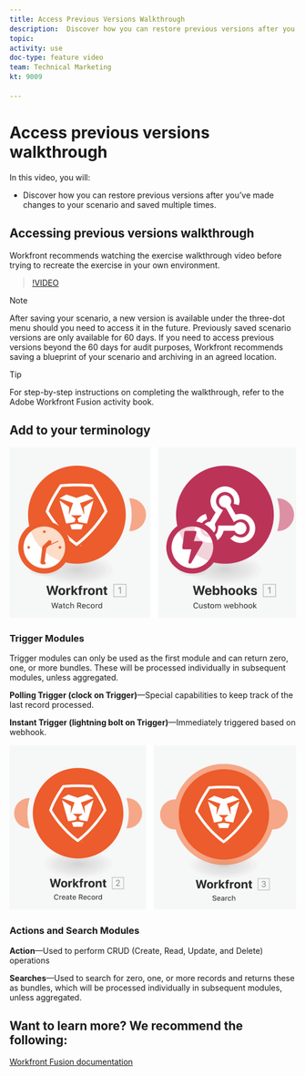 ```yaml
---
title: Access Previous Versions Walkthrough
description:  Discover how you can restore previous versions after you’ve made changes to your scenario and saved them in [!DNL Adobe Workfront Fusion].
topic: 
activity: use
doc-type: feature video
team: Technical Marketing
kt: 9009 

---
```

# Access previous versions walkthrough

In this video, you will:

*  Discover how you can restore previous versions after you’ve made changes to your scenario and saved multiple times.

## Accessing previous versions walkthrough

Workfront recommends watching the exercise walkthrough video before trying to recreate the exercise in your own environment.

>[!VIDEO](https://video.tv.adobe.com/v/335268/?quality=12)

>[!NOTE]
>
>After saving your scenario, a new version is available under the three-dot menu should you need to access it in the future. Previously saved scenario versions are only available for 60 days. If you need to access previous versions beyond the 60 days for audit purposes, Workfront recommends saving a blueprint of your scenario and archiving in an agreed location.

>[!TIP]
>
>For step-by-step instructions on completing the walkthrough, refer to the Adobe Workfront Fusion activity book.

## Add to your terminology

![An image of a watch record and a custom webhook module](assets/understand-the-basics-3.png)

### Trigger Modules

Trigger modules can only be used as the first module and can return zero, one, or more bundles. These will be processed individually in subsequent modules, unless aggregated.  

**Polling Trigger (clock on Trigger)**—Special capabilities to keep track of the last record processed.

**Instant Trigger (lightning bolt on Trigger)**—Immediately triggered based on webhook.

![An image of a create record and a search module](assets/understand-the-basics-4.png)

### Actions and Search Modules

**Action**—Used to perform CRUD (Create, Read, Update, and Delete) operations

**Searches**—Used to search for zero, one, or more records and returns these as bundles, which will be processed individually in subsequent modules, unless aggregated.

## Want to learn more? We recommend the following:

[Workfront Fusion documentation](https://experienceleague.adobe.com/docs/workfront/using/adobe-workfront-fusion/workfront-fusion-2.html?lang=en)
